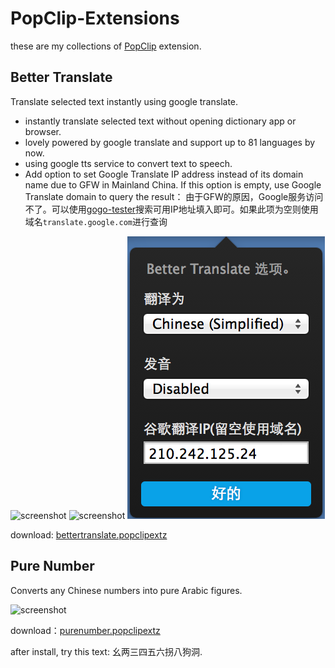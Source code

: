# PopClip-Extensions

these are my collections of [PopClip][popclip] extension.

## Better Translate

Translate selected text instantly using google translate.

* instantly translate selected text without opening dictionary app or browser.
* lovely powered by google translate and support up to 81 languages by now.
* using google tts service to convert text to speech.
* Add option to set Google Translate IP address instead of its domain name due to GFW in Mainland China. If this option is empty, use Google Translate domain to query the result： 由于GFW的原因，Google服务访问不了。可以使用[gogo-tester](https://code.google.com/p/gogo-tester/)搜索可用IP地址填入即可。如果此项为空则使用域名`translate.google.com`进行查询

![screenshot](docs/screen_bettertranslate1.png)
![screenshot](docs/screen_bettertranslate2.png)
![screenshot](docs/screen_bettertranslate3.png)

download: [bettertranslate.popclipextz][bettertranslate]


## Pure Number

Converts any Chinese numbers into pure Arabic figures.

![screenshot](docs/screenshot.gif)

download：[purenumber.popclipextz][purenumber]

after install, try this text: 幺两三四五六拐八狗洞.

[popclip]: http://pilotmoon.com/popclip/
[purenumber]: https://github.com/harmy/PopClip-Extensions/raw/master/extensions/PureNumber.popclipextz
[bettertranslate]: https://github.com/harmy/PopClip-Extensions/raw/master/extensions/BetterTranslate.popclipextz